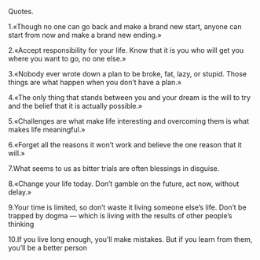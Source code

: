 Quotes.

1.«Though no one can go back and make a brand new start, anyone can start from now and make a brand new ending.»

2.«Accept responsibility for your life. Know that it is you who will get you where you want to go, no one else.»

3.«Nobody ever wrote down a plan to be broke, fat, lazy, or stupid. Those things are what happen when you don’t have a plan.»

4.«The only thing that stands between you and your dream is the will to try and the belief that it is actually possible.»

5.«Challenges are what make life interesting and overcoming them is what makes life meaningful.»

6.«Forget all the reasons it won’t work and believe the one reason that it will.»

7.What seems to us as bitter trials are often blessings in disguise.

8.«Change your life today. Don’t gamble on the future, act now, without delay.»

9.Your time is limited, so don’t waste it living someone else’s life. Don’t be trapped by dogma — which is living with the results of other people’s thinking

10.If you live long enough, you’ll make mistakes. But if you learn from them, you’ll be a better person